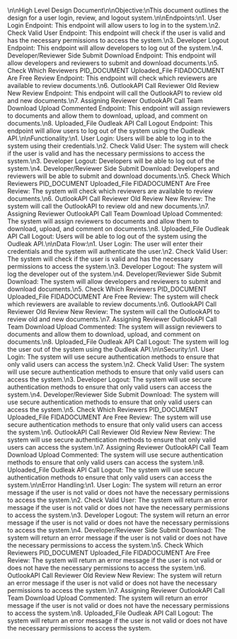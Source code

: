 \n\nHigh Level Design Document\n\nObjective:\nThis document outlines the design for a user login, review, and logout system.\n\nEndpoints:\n1. User Login Endpoint: This endpoint will allow users to log in to the system.\n2. Check Valid User Endpoint: This endpoint will check if the user is valid and has the necessary permissions to access the system.\n3. Developer Logout Endpoint: This endpoint will allow developers to log out of the system.\n4. Developer/Reviewer Side Submit Download Endpoint: This endpoint will allow developers and reviewers to submit and download documents.\n5. Check Which Reviewers PID_DOCUMENT Uploaded_File FIDADOCUMENT Are Free Review Endpoint: This endpoint will check which reviewers are available to review documents.\n6. OutlookAPI Call Reviewer Old Review New Review Endpoint: This endpoint will call the OutlookAPI to review old and new documents.\n7. Assigning Reviewer OutlookAPI Call Team Download Upload Commented Endpoint: This endpoint will assign reviewers to documents and allow them to download, upload, and comment on documents.\n8. Uploaded_File Oudleak API Call Logout Endpoint: This endpoint will allow users to log out of the system using the Oudleak API.\n\nFunctionality:\n1. User Login: Users will be able to log in to the system using their credentials.\n2. Check Valid User: The system will check if the user is valid and has the necessary permissions to access the system.\n3. Developer Logout: Developers will be able to log out of the system.\n4. Developer/Reviewer Side Submit Download: Developers and reviewers will be able to submit and download documents.\n5. Check Which Reviewers PID_DOCUMENT Uploaded_File FIDADOCUMENT Are Free Review: The system will check which reviewers are available to review documents.\n6. OutlookAPI Call Reviewer Old Review New Review: The system will call the OutlookAPI to review old and new documents.\n7. Assigning Reviewer OutlookAPI Call Team Download Upload Commented: The system will assign reviewers to documents and allow them to download, upload, and comment on documents.\n8. Uploaded_File Oudleak API Call Logout: Users will be able to log out of the system using the Oudleak API.\n\nData Flow:\n1. User Login: The user will enter their credentials and the system will authenticate the user.\n2. Check Valid User: The system will check if the user is valid and has the necessary permissions to access the system.\n3. 
Developer Logout: The system will log the developer out of the system.\n4. Developer/Reviewer Side Submit Download: The system will allow developers and reviewers to submit and download documents.\n5. Check Which Reviewers PID_DOCUMENT Uploaded_File FIDADOCUMENT Are Free Review: The system will check which reviewers are available to review documents.\n6. OutlookAPI Call Reviewer Old Review New Review: The system will call the OutlookAPI to review old and new documents.\n7. Assigning Reviewer OutlookAPI Call Team Download Upload Commented: The system will assign reviewers to documents and allow them to download, upload, and comment on documents.\n8. Uploaded_File Oudleak API Call Logout: The system will log the user out of the system using the Oudleak API.\n\nSecurity:\n1. User Login: The system will use secure authentication methods to ensure that only valid users can access the system.\n2. Check Valid User: The system will use secure authentication methods to ensure that only valid users can access the system.\n3. Developer Logout: The system will use secure authentication methods to ensure that only valid users can access the system.\n4. Developer/Reviewer Side Submit Download: The system will use secure authentication methods to ensure that only valid users can access the system.\n5. Check Which Reviewers PID_DOCUMENT Uploaded_File FIDADOCUMENT Are Free Review: The system will use secure authentication methods to ensure that only valid users can access the system.\n6. OutlookAPI Call Reviewer Old Review New Review: The system will use secure authentication methods to ensure that only valid users can access the system.\n7. Assigning Reviewer 
OutlookAPI Call Team Download Upload Commented: The system will use secure authentication methods to ensure that only valid users can access the system.\n8. Uploaded_File Oudleak API Call Logout: The system will use secure authentication methods to ensure that only valid users can access the system.\n\nError Handling:\n1. User Login: The system will return an error message if the user is not valid or does not have the necessary permissions to access the system.\n2. Check Valid User: The system will return an error message if the user is not valid or does not have the necessary permissions to access the system.\n3. Developer Logout: The system will return an error message if the user is not valid or does not have the necessary permissions to access the system.\n4. Developer/Reviewer Side Submit Download: The system will return an error message if the user is not valid or does not have the necessary permissions to access the system.\n5. Check Which Reviewers PID_DOCUMENT Uploaded_File FIDADOCUMENT Are Free Review: The system will return an error message if the user is not valid or does not have the necessary permissions to access the system.\n6. OutlookAPI Call Reviewer Old Review New Review: The system will return an error message if the user is not valid or does not have the necessary permissions to access the system.\n7. Assigning Reviewer OutlookAPI Call Team Download Upload Commented: The system will return an error message if the user is not valid or does not have the necessary permissions to access the system.\n8. Uploaded_File Oudleak API Call Logout: The system will return an error message if the user is not valid or does not have the necessary permissions to access the system.
